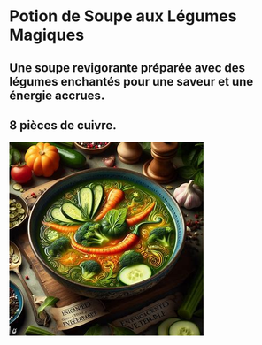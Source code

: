 # Potion de Soupe aux Légumes Magiques

## Une soupe revigorante préparée avec des légumes enchantés pour une saveur et une énergie accrues.

## 8 pièces de cuivre.

![images](/Assets/Soupe_Magique.jpeg)